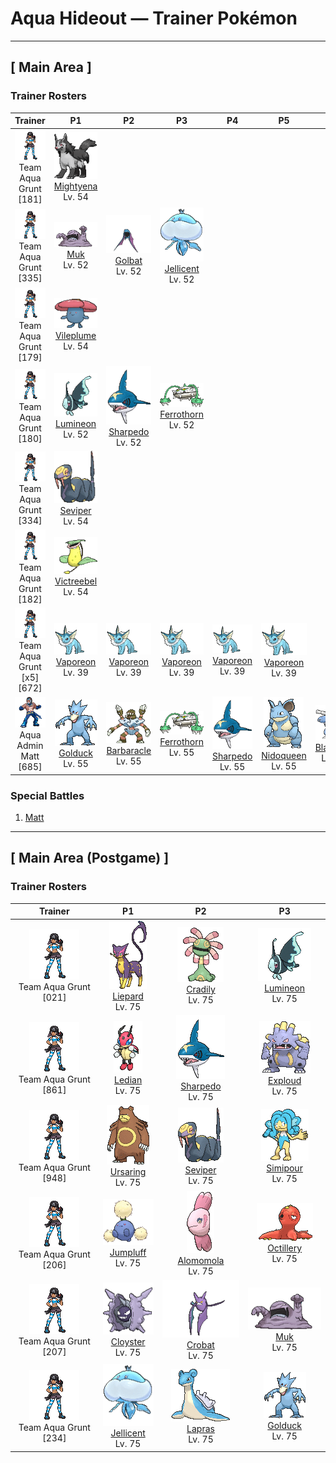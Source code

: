 # Aqua Hideout — Trainer Pokémon

---

## [ Main Area ]

### Trainer Rosters

| Trainer | P1 | P2 | P3 | P4 | P5 | P6 |
|:-------:|:--:|:--:|:--:|:--:|:--:|:--:|
| ![Team Aqua Grunt](../../assets/trainers/aqua_grunt.png "Team Aqua Grunt")<br>Team Aqua Grunt [181] | <div class="sprite-cell">![Mightyena](../../assets/sprites/mightyena/front.gif "Mightyena: Mightyena travel and act as a pack in the wild. The memory of its life in the wild compels the Pokémon to obey only those Trainers that it recognizes to possess superior skill.")<br>[Mightyena](../../pokemon/mightyena.md)<br>Lv. 54</div> |
| ![Team Aqua Grunt](../../assets/trainers/aqua_grunt.png "Team Aqua Grunt")<br>Team Aqua Grunt [335] | <div class="sprite-cell">![Muk](../../assets/sprites/muk/front.gif "Muk: This Pokémon’s favorite food is anything that is repugnantly filthy. In dirty towns where people think nothing of throwing away litter on the streets, Muk are certain to gather.")<br>[Muk](../../pokemon/muk.md)<br>Lv. 52</div> | <div class="sprite-cell">![Golbat](../../assets/sprites/golbat/front.gif "Golbat: Golbat bites down on prey with its four fangs and drinks the victim’s blood. It becomes active on inky dark moonless nights, flying around to attack people and Pokémon.")<br>[Golbat](../../pokemon/golbat.md)<br>Lv. 52</div> | <div class="sprite-cell">![Jellicent](../../assets/sprites/jellicent/front.gif "Jellicent: The fate of the ships and crew that wander into Jellicent’s habitat: all sunken, all lost, all vanished.")<br>[Jellicent](../../pokemon/jellicent.md)<br>Lv. 52</div> |
| ![Team Aqua Grunt](../../assets/trainers/aqua_grunt.png "Team Aqua Grunt")<br>Team Aqua Grunt [179] | <div class="sprite-cell">![Vileplume](../../assets/sprites/vileplume/front.gif "Vileplume: Vileplume has the world’s largest petals. They are used to attract prey that are then doused with toxic spores. Once the prey are immobilized, this Pokémon catches and devours them.")<br>[Vileplume](../../pokemon/vileplume.md)<br>Lv. 54</div> |
| ![Team Aqua Grunt](../../assets/trainers/aqua_grunt.png "Team Aqua Grunt")<br>Team Aqua Grunt [180] | <div class="sprite-cell">![Lumineon](../../assets/sprites/lumineon/front.gif "Lumineon: To avoid detection by predators, it crawls along the seafloor using the two fins on its chest.")<br>[Lumineon](../../pokemon/lumineon.md)<br>Lv. 52</div> | <div class="sprite-cell">![Sharpedo](../../assets/sprites/sharpedo/front.gif "Sharpedo: Sharpedo can swim at speeds of up to 75 mph by jetting seawater out of its backside. This Pokémon’s drawback is its inability to swim long distances.")<br>[Sharpedo](../../pokemon/sharpedo.md)<br>Lv. 52</div> | <div class="sprite-cell">![Ferrothorn](../../assets/sprites/ferrothorn/front.gif "Ferrothorn: They attach themselves to cave ceilings, firing steel spikes at targets passing beneath them.")<br>[Ferrothorn](../../pokemon/ferrothorn.md)<br>Lv. 52</div> |
| ![Team Aqua Grunt](../../assets/trainers/aqua_grunt.png "Team Aqua Grunt")<br>Team Aqua Grunt [334] | <div class="sprite-cell">![Seviper](../../assets/sprites/seviper/front.gif "Seviper: Seviper’s swordlike tail serves two purposes—it slashes foes and douses them with secreted poison. This Pokémon will not give up its long-running blood feud with Zangoose.")<br>[Seviper](../../pokemon/seviper.md)<br>Lv. 54</div> |
| ![Team Aqua Grunt](../../assets/trainers/aqua_grunt.png "Team Aqua Grunt")<br>Team Aqua Grunt [182] | <div class="sprite-cell">![Victreebel](../../assets/sprites/victreebel/front.gif "Victreebel: Victreebel has a long vine that extends from its head. This vine is waved and flicked about as if it were an animal to attract prey. When an unsuspecting prey draws near, this Pokémon swallows it whole.")<br>[Victreebel](../../pokemon/victreebel.md)<br>Lv. 54</div> |
| ![Team Aqua Grunt [x5]](../../assets/trainers/aqua_grunt.png "Team Aqua Grunt [x5]")<br>Team Aqua Grunt [x5] [672] | <div class="sprite-cell">![Vaporeon](../../assets/sprites/vaporeon/front.gif "Vaporeon: Vaporeon underwent a spontaneous mutation and grew fins and gills that allow it to live underwater. This Pokémon has the ability to freely control water.")<br>[Vaporeon](../../pokemon/vaporeon.md)<br>Lv. 39</div> | <div class="sprite-cell">![Vaporeon](../../assets/sprites/vaporeon/front.gif "Vaporeon: Vaporeon underwent a spontaneous mutation and grew fins and gills that allow it to live underwater. This Pokémon has the ability to freely control water.")<br>[Vaporeon](../../pokemon/vaporeon.md)<br>Lv. 39</div> | <div class="sprite-cell">![Vaporeon](../../assets/sprites/vaporeon/front.gif "Vaporeon: Vaporeon underwent a spontaneous mutation and grew fins and gills that allow it to live underwater. This Pokémon has the ability to freely control water.")<br>[Vaporeon](../../pokemon/vaporeon.md)<br>Lv. 39</div> | <div class="sprite-cell">![Vaporeon](../../assets/sprites/vaporeon/front.gif "Vaporeon: Vaporeon underwent a spontaneous mutation and grew fins and gills that allow it to live underwater. This Pokémon has the ability to freely control water.")<br>[Vaporeon](../../pokemon/vaporeon.md)<br>Lv. 39</div> | <div class="sprite-cell">![Vaporeon](../../assets/sprites/vaporeon/front.gif "Vaporeon: Vaporeon underwent a spontaneous mutation and grew fins and gills that allow it to live underwater. This Pokémon has the ability to freely control water.")<br>[Vaporeon](../../pokemon/vaporeon.md)<br>Lv. 39</div> |
| ![Aqua Admin Matt](../../assets/important_trainers/matt.png "Aqua Admin Matt")<br>Aqua Admin Matt [685] | <div class="sprite-cell">![Golduck](../../assets/sprites/golduck/front.gif "Golduck: Golduck is the fastest swimmer among all Pokémon. It swims effortlessly, even in a rough, stormy sea. It sometimes rescues people from wrecked ships floundering in high seas.")<br>[Golduck](../../pokemon/golduck.md)<br>Lv. 55</div> | <div class="sprite-cell">![Barbaracle](../../assets/sprites/barbaracle/front.gif "Barbaracle: Barbaracle’s legs and hands have minds of their own, and they will move independently. But they usually follow the head’s orders.")<br>[Barbaracle](../../pokemon/barbaracle.md)<br>Lv. 55</div> | <div class="sprite-cell">![Ferrothorn](../../assets/sprites/ferrothorn/front.gif "Ferrothorn: They attach themselves to cave ceilings, firing steel spikes at targets passing beneath them.")<br>[Ferrothorn](../../pokemon/ferrothorn.md)<br>Lv. 55</div> | <div class="sprite-cell">![Sharpedo](../../assets/sprites/sharpedo/front.gif "Sharpedo: Sharpedo can swim at speeds of up to 75 mph by jetting seawater out of its backside. This Pokémon’s drawback is its inability to swim long distances.")<br>[Sharpedo](../../pokemon/sharpedo.md)<br>Lv. 55</div> | <div class="sprite-cell">![Nidoqueen](../../assets/sprites/nidoqueen/front.gif "Nidoqueen: Nidoqueen’s body is encased in extremely hard scales. It is adept at sending foes flying with harsh tackles. This Pokémon is at its strongest when it is defending its young.")<br>[Nidoqueen](../../pokemon/nidoqueen.md)<br>Lv. 55</div> | <div class="sprite-cell">![Blastoise](../../assets/sprites/blastoise/front.gif "Blastoise: Blastoise has water spouts that protrude from its shell. The water spouts are very accurate. They can shoot bullets of water with enough accuracy to strike empty cans from a distance of over 160 feet.")<br>[Blastoise](../../pokemon/blastoise.md)<br>Lv. 57</div> |

### Special Battles

1. [Matt]()

---

## [ Main Area (Postgame) ]

### Trainer Rosters

| Trainer | P1 | P2 | P3 |
|:-------:|:--:|:--:|:--:|
| ![Team Aqua Grunt](../../assets/trainers/aqua_grunt.png "Team Aqua Grunt")<br>Team Aqua Grunt [021] | <div class="sprite-cell">![Liepard](../../assets/sprites/liepard/front.gif "Liepard: Stealthily, it sneaks up on its target, striking from behind before its victim has a chance to react.")<br>[Liepard](../../pokemon/liepard.md)<br>Lv. 75</div> | <div class="sprite-cell">![Cradily](../../assets/sprites/cradily/front.gif "Cradily: Cradily’s body serves as an anchor, preventing it from being washed away in rough seas. This Pokémon secretes a strong digestive fluid from its tentacles.")<br>[Cradily](../../pokemon/cradily.md)<br>Lv. 75</div> | <div class="sprite-cell">![Lumineon](../../assets/sprites/lumineon/front.gif "Lumineon: To avoid detection by predators, it crawls along the seafloor using the two fins on its chest.")<br>[Lumineon](../../pokemon/lumineon.md)<br>Lv. 75</div> |
| ![Team Aqua Grunt](../../assets/trainers/aqua_grunt.png "Team Aqua Grunt")<br>Team Aqua Grunt [861] | <div class="sprite-cell">![Ledian](../../assets/sprites/ledian/front.gif "Ledian: It is said that in lands with clean air, where the stars fill the sky, there live Ledian in countless numbers. There is a good reason for this—the Pokémon uses the light of the stars as its energy.")<br>[Ledian](../../pokemon/ledian.md)<br>Lv. 75</div> | <div class="sprite-cell">![Sharpedo](../../assets/sprites/sharpedo/front.gif "Sharpedo: Sharpedo can swim at speeds of up to 75 mph by jetting seawater out of its backside. This Pokémon’s drawback is its inability to swim long distances.")<br>[Sharpedo](../../pokemon/sharpedo.md)<br>Lv. 75</div> | <div class="sprite-cell">![Exploud](../../assets/sprites/exploud/front.gif "Exploud: Exploud communicates its feelings to the others by emitting whistle-like sounds from the tubes on its body. This Pokémon only raises its voice when it is in battle.")<br>[Exploud](../../pokemon/exploud.md)<br>Lv. 75</div> |
| ![Team Aqua Grunt](../../assets/trainers/aqua_grunt.png "Team Aqua Grunt")<br>Team Aqua Grunt [948] | <div class="sprite-cell">![Ursaring](../../assets/sprites/ursaring/front.gif "Ursaring: In the forests inhabited by Ursaring, it is said that there are many streams and towering trees where they gather food. This Pokémon walks through its forest gathering food every day.")<br>[Ursaring](../../pokemon/ursaring.md)<br>Lv. 75</div> | <div class="sprite-cell">![Seviper](../../assets/sprites/seviper/front.gif "Seviper: Seviper’s swordlike tail serves two purposes—it slashes foes and douses them with secreted poison. This Pokémon will not give up its long-running blood feud with Zangoose.")<br>[Seviper](../../pokemon/seviper.md)<br>Lv. 75</div> | <div class="sprite-cell">![Simipour](../../assets/sprites/simipour/front.gif "Simipour: It prefers places with clean water. When its tuft runs low, it replenishes it by siphoning up water with its tail.")<br>[Simipour](../../pokemon/simipour.md)<br>Lv. 75</div> |
| ![Team Aqua Grunt](../../assets/trainers/aqua_grunt.png "Team Aqua Grunt")<br>Team Aqua Grunt [206] | <div class="sprite-cell">![Jumpluff](../../assets/sprites/jumpluff/front.gif "Jumpluff: Jumpluff rides warm southern winds to cross the sea and fly to foreign lands. The Pokémon descends to the ground when it encounters cold air while it is floating.")<br>[Jumpluff](../../pokemon/jumpluff.md)<br>Lv. 75</div> | <div class="sprite-cell">![Alomomola](../../assets/sprites/alomomola/front.gif "Alomomola: It gently holds injured and weak Pokémon in its fins. Its special membrane heals their wounds.")<br>[Alomomola](../../pokemon/alomomola.md)<br>Lv. 75</div> | <div class="sprite-cell">![Octillery](../../assets/sprites/octillery/front.gif "Octillery: Octillery grabs onto its foe using its tentacles. This Pokémon tries to immobilize it before delivering the finishing blow. If the foe turns out to be too strong, Octillery spews ink to escape.")<br>[Octillery](../../pokemon/octillery.md)<br>Lv. 75</div> |
| ![Team Aqua Grunt](../../assets/trainers/aqua_grunt.png "Team Aqua Grunt")<br>Team Aqua Grunt [207] | <div class="sprite-cell">![Cloyster](../../assets/sprites/cloyster/front.gif "Cloyster: Cloyster is capable of swimming in the sea. It does so by swallowing water, then jetting it out toward the rear. This Pokémon shoots spikes from its shell using the same system.")<br>[Cloyster](../../pokemon/cloyster.md)<br>Lv. 75</div> | <div class="sprite-cell">![Crobat](../../assets/sprites/crobat/front.gif "Crobat: Crobat sneaks up on its intended prey using wings that barely make a sound. This Pokémon rests by hanging on a tree branch with its rear legs that serve as wings.")<br>[Crobat](../../pokemon/crobat.md)<br>Lv. 75</div> | <div class="sprite-cell">![Muk](../../assets/sprites/muk/front.gif "Muk: This Pokémon’s favorite food is anything that is repugnantly filthy. In dirty towns where people think nothing of throwing away litter on the streets, Muk are certain to gather.")<br>[Muk](../../pokemon/muk.md)<br>Lv. 75</div> |
| ![Team Aqua Grunt](../../assets/trainers/aqua_grunt.png "Team Aqua Grunt")<br>Team Aqua Grunt [234] | <div class="sprite-cell">![Jellicent](../../assets/sprites/jellicent/front.gif "Jellicent: The fate of the ships and crew that wander into Jellicent’s habitat: all sunken, all lost, all vanished.")<br>[Jellicent](../../pokemon/jellicent.md)<br>Lv. 75</div> | <div class="sprite-cell">![Lapras](../../assets/sprites/lapras/front.gif "Lapras: People have driven Lapras almost to the point of extinction. In the evenings, this Pokémon is said to sing plaintively as it seeks what few others of its kind still remain.")<br>[Lapras](../../pokemon/lapras.md)<br>Lv. 75</div> | <div class="sprite-cell">![Golduck](../../assets/sprites/golduck/front.gif "Golduck: Golduck is the fastest swimmer among all Pokémon. It swims effortlessly, even in a rough, stormy sea. It sometimes rescues people from wrecked ships floundering in high seas.")<br>[Golduck](../../pokemon/golduck.md)<br>Lv. 75</div> |

